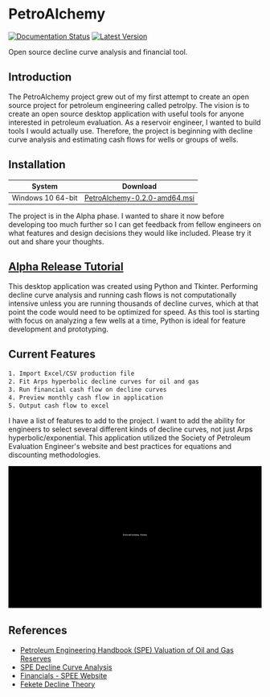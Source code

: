 # PetroAlchemy
[![Documentation Status](https://readthedocs.org/projects/petroalchemy/badge/?version=latest)](https://petroalchemy.readthedocs.io/en/latest/?badge=latest)
[![Latest Version](https://img.shields.io/github/v/release/mwentzWW/PetroAlchemy?include_prereleases)](https://github.com/mwentzWW/PetroAlchemy/releases)

Open source decline curve analysis and financial tool.

## Introduction

The PetroAlchemy project grew out of my first attempt to create an open source project for petroleum engineering called petrolpy. The vision is to create an open source desktop application with useful tools for anyone interested in petroleum evaluation. As a reservoir engineer, I wanted to build tools I would actually use. Therefore, the project is beginning with decline curve analysis and estimating cash flows for wells or groups of wells.

## Installation

| System            | Download                                                                                                                       |
| ----------------- | ------------------------------------------------------------------------------------------------------------------------------ |
| Windows 10 64-bit | [PetroAlchemy-0.2.0-amd64.msi](https://github.com/mwentzWW/PetroAlchemy/releases/download/v0.2.0/PetroAlchemy-0.2.0-amd64.msi) |

The project is in the Alpha phase. I wanted to share it now before developing too much further so I can get feedback from fellow engineers on what features and design decisions they would like included. Please try it out and share your thoughts.

## [Alpha Release Tutorial](https://petroalchemy.readthedocs.io/en/latest/alpha_tutorial.html)

This desktop application was created using Python and Tkinter. Performing decline curve analysis and running cash flows is not computationally intensive unless you are running thousands of decline curves, which at that point the code would need to be optimized for speed. As this tool is starting with focus on analyzing a few wells at a time, Python is ideal for feature development and prototyping.

## Current Features


    1. Import Excel/CSV production file
    2. Fit Arps hyperbolic decline curves for oil and gas
    3. Run financial cash flow on decline curves
    4. Preview monthly cash flow in application
    5. Output cash flow to excel

I have a list of features to add to the project. I want to add the ability for engineers to select several different kinds of decline curves, not just Arps hyperbolic/exponential. This application utilized the Society of Petroleum Evaluation Engineer's website and best practices for equations and discounting methodologies.

![Alpha Example](./docs/img/alpha_introduction.gif)

## References

- [Petroleum Engineering Handbook (SPE) Valuation of Oil and Gas Reserves](https://petrowiki.org/PEH:Valuation_of_Oil_and_Gas_Reserves)
- [SPE Decline Curve Analysis](https://petrowiki.spe.org/Production_forecasting_decline_curve_analysis)
- [Financials - SPEE Website](https://spee.org/resources/recommended-evaluation-practices-reps)
- [Fekete Decline Theory](http://www.fekete.com/san/webhelp/feketeharmony/harmony_webhelp/content/html_files/reference_material/Analysis_Method_Theory/Traditional_Decline_Theory.htm)
